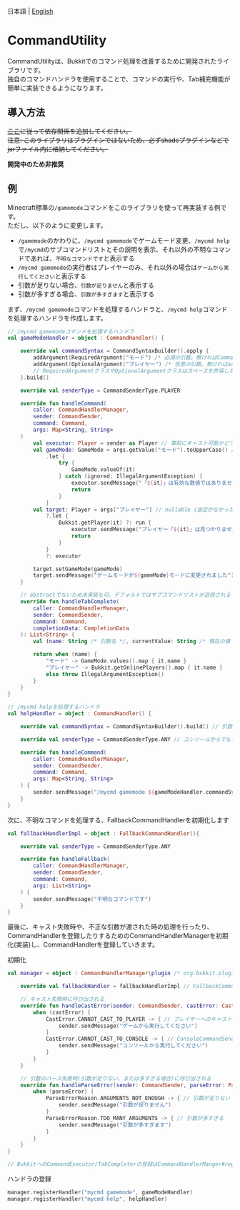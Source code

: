 日本語 | [English](docs/README_EN.md)

# CommandUtility

CommandUtilityは、Bukkitでのコマンド処理を改善するために開発されたライブラリです。  
独自のコマンドハンドラを使用することで、コマンドの実行や、Tab補完機能が簡単に実装できるようになります。

## 導入方法

~~[ここ](https://jitpack.io/#kuro46/CommandUtility)に従って依存関係を追加してください。  
注意: このライブラリはプラグインではないため、必ずshadeプラグインなどでjarファイル内に格納してください。~~

**開発中のため非推奨**

## 例

Minecraft標準の`/gamemode`コマンドをこのライブラリを使って再実装する例です。  
ただし、以下のように変更します。

- `/gamemode`のかわりに、`/mycmd gamemode`でゲームモード変更、`/mycmd help`で`/mycmd`のサブコマンドリストとその説明を表示、それ以外の不明なコマンドであれば、`不明なコマンドです`と表示する
- `/mycmd gamemode`の実行者はプレイヤーのみ、それ以外の場合は`ゲームから実行してください`と表示する
- 引数が足りない場合、`引数が足りません`と表示する
- 引数が多すぎる場合、`引数が多すぎます`と表示する

まず、`/mycmd gamemode`コマンドを処理するハンドラと、`/mycmd help`コマンドを処理するハンドラを作成します。

```kotlin
// /mycmd gamemodeコマンドを処理するハンドラ
val gameModeHandler = object : CommandHandler() {

    override val commandSyntax = CommandSyntaxBuilder().apply {
        addArgument(RequiredArgument("モード") /* 必須の引数。無ければCommandHandlerManager#handleParseErrorが実行される */)
        addArgument(OptionalArgument("プレイヤー") /* 任意の引数。無ければargsがnullになる */)
        // RequiredArgumentクラスやOptionalArgumentクラスはスペースを許容しないが、LongArgumentを追加することでスペース入りの引数を取得することができる
    }.build()

    override val senderType = CommandSenderType.PLAYER

    override fun handleCommand(
        caller: CommandHandlerManager,
        sender: CommandSender,
        command: Command,
        args: Map<String, String>
    )
        val executor: Player = sender as Player // 事前にキャスト可能かどうかチェックされるためキャスト可能 (キャスト不可であればこの関数は呼び出されず、かわりにCommandHandlerManager#handleCastErrorが呼び出される)
        val gameMode: GameMode = args.getValue("モード").toUpperCase() // non-null (指定が無ければこの関数は呼び出されず、かわりにCommandHandlerManager#handleParseErrorが呼び出される)
            .let {
                try {
                    GameMode.valueOf(it)
                } catch (ignored: IllegalArgumentException) {
                    executor.sendMessage("「${it}」は有効な数値ではありません")
                    return
                }
            }
        val target: Player = args["プレイヤー"] // nullable (指定がなかった場合にnull)
            ?.let {
                Bukkit.getPlayer(it) ?: run {
                    executor.sendMessage("プレイヤー「${it}」は見つかりませんでした")
                    return
                }
            }
            ?: executor

        target.setGameMode(gameMode)
        target.sendMessage("ゲームモードが${gameMode}モードに変更されました")
    }

    // abstractでないため未実装も可。デフォルトではサブコマンドリストが送信される
    override fun handleTabComplete(
        caller: CommandHandlerManager,
        sender: CommandSender,
        command: Command,
        completionData: CompletionData
    ): List<String> {
        val (name: String /* 引数名 */, currentValue: String /* 現在の値 */) = completionData.notCompletedArg // 補完中の引数の名前と現在の値

        return when (name) {
            "モード" -> GameMode.values().map { it.name }
            "プレイヤー" -> Bukkit.getOnlinePlayers().map { it.name }
            else throw IllegalArgumentException()
        }
    }
}

// /mycmd helpを処理するハンドラ
val helpHandler = object : CommandHandler() {

    override val commandSyntax = CommandSyntaxBuilder().build() // 引数は取らないためそのままbuild()する

    override val senderType = CommandSenderType.ANY // コンソールからでもゲームからでも実行可能

    override fun handleCommand(
        caller: CommandHandlerManager,
        sender: CommandSender,
        command: Command,
        args: Map<String, String>
    ) {
        sender.sendMessage("/mycmd gamemode ${gameModeHandler.commandSyntax} - ゲームモードを変更します。")
    }
}
```

次に、不明なコマンドを処理する、FallbackCommandHandlerを初期化します

```kotlin
val fallbackHandlerImpl = object : FallbackCommandHandler(){

    override val senderType = CommandSenderType.ANY

    override fun handleFallback(
        caller: CommandHandlerManager,
        sender: CommandSender,
        command: Command,
        args: List<String>
    ) {
        sender.sendMessage("不明なコマンドです")
    }
}
```

最後に、キャスト失敗時や、不正な引数が渡された時の処理を行ったり、CommandHandlerを登録したりするためのCommandHandlerManagerを初期化(実装)し、CommandHandlerを登録していきます。

初期化
```kotlin
val manager = object : CommandHandlerManager(plugin /* org.bukkit.plugin.Plugin */) {

    override val fallbackHandler = fallbackHandlerImpl // FallbackCommandHandlerの登録

    // キャスト失敗時に呼び出される
    override fun handleCastError(sender: CommandSender, castError: CastError) {
        when (castError) {
            CastError.CANNOT_CAST_TO_PLAYER -> { // プレイヤーへのキャスト失敗
                sender.sendMessage("ゲームから実行してください")
            }
            CastError.CANNOT_CAST_TO_CONSOLE -> { // ConsoleCommandSenderへのキャスト失敗
                sender.sendMessage("コンソールから実行してください")
            }
        }
    }

    // 引数のパース失敗時(引数が足りない、または多すぎる場合)に呼び出される
    override fun handleParseError(sender: CommandSender, parseError: ParseErrorReason) {
        when (parseError) {
            ParseErrorReason.ARGUMENTS_NOT_ENOUGH -> { // 引数が足りない
                sender.sendMessage("引数が足りません")
            }
            ParseErrorReason.TOO_MANY_ARGUMENTS -> { // 引数が多すぎる
                sender.sendMessage("引数が多すぎます")
            }
        }
    }
}

// BukkitへのCommandExecutor/TabCompleterの登録はCommandHandlerManger#registerHandlerの呼び出し時に自動で行われるため必要ない
```

ハンドラの登録
```kotlin
manager.registerHandler("mycmd gamemode", gameModeHandler)
manager.registerHandler("mycmd help", helpHandler)
```

